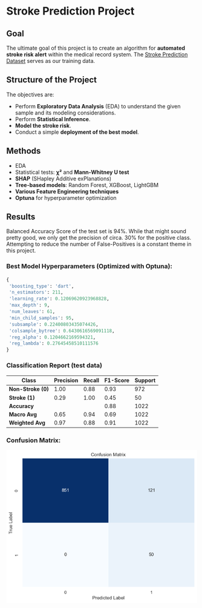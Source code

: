 # Stroke Prediction Project

## Goal
The ultimate goal of this project is to create an algorithm for **automated stroke risk alert** within the medical record system. The [Stroke Prediction Dataset](https://www.kaggle.com/datasets/fedesoriano/stroke-prediction-dataset) serves as our training data.

## Structure of the Project
The objectives are:
- Perform **Exploratory Data Analysis** (EDA) to understand the given sample and its modeling considerations.
- Perform **Statistical Inference**.
- **Model the stroke risk**.
- Conduct a simple **deployment of the best model**.

## Methods
- EDA
- Statistical tests: **χ²** and **Mann-Whitney U test**
- **SHAP** (SHapley Additive exPlanations)
- **Tree-based models**: Random Forest, XGBoost, LightGBM
- **Various Feature Engineering techniques**
- **Optuna** for hyperparameter optimization

## Results
Balanced Accuracy Score of the test set is 94%. While that might sound pretty good, we only get the precision of circa. 30% for the positive class. Attempting to reduce the number of False-Positives is a constant theme in this project.
### Best Model Hyperparameters (Optimized with Optuna):
```python
{
 'boosting_type': 'dart',
 'n_estimators': 211,
 'learning_rate': 0.12069620923968828,
 'max_depth': 9,
 'num_leaves': 61,
 'min_child_samples': 95,
 'subsample': 0.22400803435074426,
 'colsample_bytree': 0.6430616569091118,
 'reg_alpha': 0.1204662169594321,
 'reg_lambda': 0.27645458510111576
}
```
### Classification Report (test data)
| Class            | Precision | Recall | F1-Score | Support |
|------------------|-----------|--------|----------|---------|
| **Non-Stroke (0)** | 1.00      | 0.88   | 0.93     | 972     |
| **Stroke (1)**     | 0.29      | 1.00   | 0.45     | 50      |
| **Accuracy**       |           |        | 0.88     | 1022    |
| **Macro Avg**      | 0.65      | 0.94   | 0.69     | 1022    |
| **Weighted Avg**   | 0.97      | 0.88   | 0.91     | 1022    |

### Confusion Matrix:
![Confusion Matrix](conf.png)

